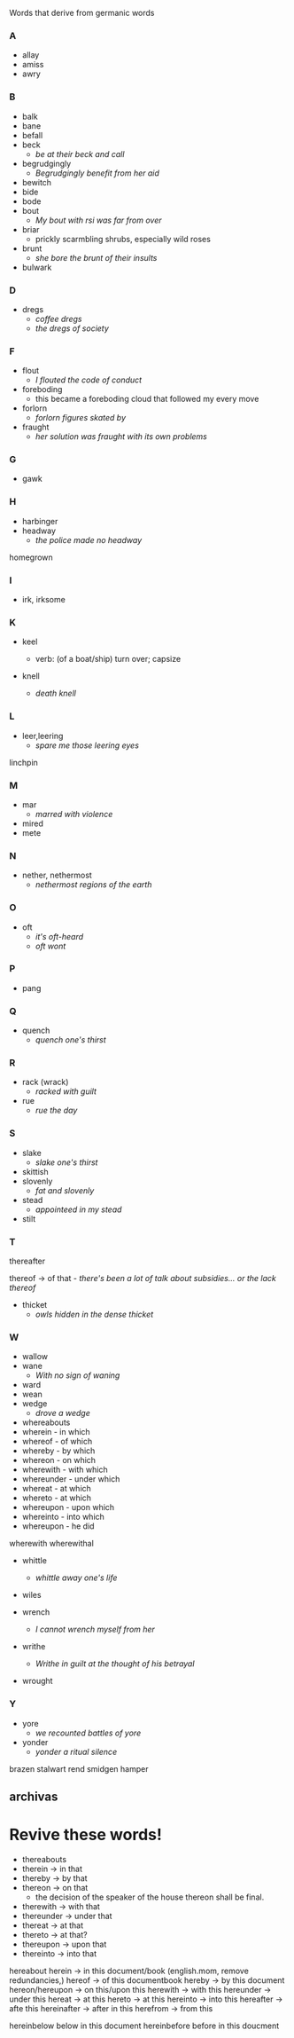 Words that derive from germanic words

### A

- allay
- amiss
- awry

### B

- balk
- bane
- befall
- beck
	- _be at their beck and call_
- begrudgingly
	- _Begrudgingly benefit from her aid_
- bewitch
- bide
- bode
- bout
	- _My bout with rsi was far from over_
- briar
	- prickly scarmbling shrubs, especially wild roses
- brunt
	- _she bore the brunt of their insults_ 
- bulwark

### D

- dregs
	- _coffee dregs_
	- _the dregs of society_

### F

- flout
	- _I flouted the code of conduct_
- foreboding
	- this became a foreboding cloud that followed my every move
- forlorn
	- _forlorn figures skated by_
- fraught
	- _her solution was fraught with its own problems_

### G

- gawk

### H

- harbinger
- headway
	- _the police made no headway_

homegrown

### I

- irk, irksome

### K

- keel
	- verb: (of a boat/ship) turn over; capsize
	
- knell
	-  _death knell_

### L

- leer,leering
	- _spare me those leering eyes_

linchpin

### M

- mar
	- _marred with violence_
- mired
-  mete

### N

-  nether, nethermost
	- _nethermost regions of the earth_

### O

- oft
	- _it's oft-heard_
	- _oft wont_

### P

- pang

### Q

- quench
	- _quench one's thirst_

### R

- rack (wrack)
	- _racked with guilt_
- rue
	- _rue the day_

### S

- slake
	- _slake one's thirst_
- skittish
- slovenly
	- _fat and slovenly_
- stead
	- _appointeed in my stead_
- stilt

### T

thereafter

thereof -> of that
	- _there's been a lot of talk about subsidies... or the lack thereof_
- thicket
	- _owls hidden in the dense thicket_

### W

- wallow
- wane
	- _With no sign of waning_
- ward
- wean
- wedge
	- _drove a wedge_
- whereabouts
- wherein
        - in which
- whereof
        - of which
- whereby
        - by which
- whereon
        - on which
- wherewith 
        - with which
- whereunder 
        - under which
- whereat
        - at which
- whereto 
        - at which
- whereupon 
        - upon which
- whereinto 
        - into which
- whereupon 
        - he did

wherewith
wherewithal

- whittle
	- _whittle away one's life_
- wiles
- wrench
	- _I cannot wrench myself from her_ 
- writhe
	- _Writhe in guilt at the thought of his betrayal_

- wrought

### Y

- yore
	- _we recounted battles of yore_
- yonder
	- _yonder a ritual silence_

brazen 
stalwart
rend
smidgen 
hamper



## archivas


# Revive these words!

- thereabouts 
- therein -> in that
- thereby -> by that
- thereon -> on that
    - the decision of the speaker of the house thereon shall be final.
- therewith -> with that
- thereunder -> under that
- thereat -> at that
- thereto -> at that?
- thereupon -> upon that
- thereinto -> into that

hereabout
herein -> in this document/book (english.mom, remove redundancies,)
hereof -> of this documentbook
hereby -> by this document
hereon/hereupon -> on this/upon this
herewith -> with this
hereunder -> under this
hereat -> at this
hereto -> at this
hereinto -> into this
hereafter -> afte this
hereinafter -> after in this
herefrom -> from this

hereinbelow below in this document
hereinbefore before in this doucment














